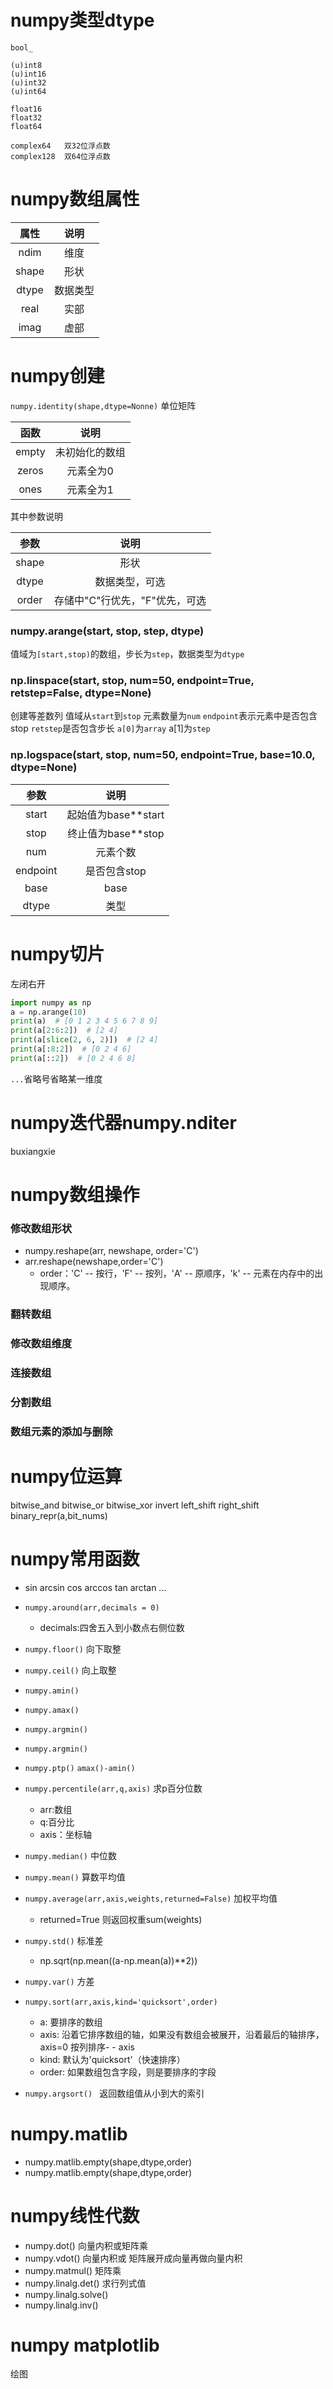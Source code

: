 # numpy类型dtype
    bool_
    
    (u)int8
    (u)int16
    (u)int32
    (u)int64

    float16
    float32
    float64

    complex64   双32位浮点数
    complex128  双64位浮点数

# numpy数组属性
|属性|说明|
|:----:|:----:|
|ndim|维度|
|shape|形状|
|dtype|数据类型|
|real|实部|
|imag|虚部|
# numpy创建

```numpy.identity(shape,dtype=Nonne)``` 单位矩阵

|函数|说明|
|:----:|:----:|
|empty|未初始化的数组|
|zeros|元素全为0|
|ones|元素全为1|

其中参数说明

|参数|说明|
|:----:|:----:|
|shape|形状|
|dtype|数据类型，可选|
|order|存储中"C"行优先，"F"优先，可选|


### numpy.arange(start, stop, step, dtype)
值域为``[start,stop)``的数组，步长为``step``，数据类型为``dtype``
### np.linspace(start, stop, num=50, endpoint=True, retstep=False, dtype=None)
创建等差数列
值域从``start``到``stop``
元素数量为``num``
``endpoint``表示元素中是否包含stop
``retstep``是否包含步长  ``a[0]``为``array`` a[1]为``step``

### np.logspace(start, stop, num=50, endpoint=True, base=10.0, dtype=None)
|参数|说明|
|:----:|:----:|
|start|起始值为base**start|
|stop|终止值为base**stop|
|num|元素个数|
|endpoint|是否包含stop|
|base|base|
|dtype|类型|


# numpy切片
左闭右开
```python
import numpy as np
a = np.arange(10)
print(a)  # [0 1 2 3 4 5 6 7 8 9]
print(a[2:6:2])  # [2 4]
print(a[slice(2, 6, 2)])  # [2 4]
print(a[:8:2])  # [0 2 4 6]
print(a[::2])  # [0 2 4 6 8]
```
``...``省略号省略某一维度

# numpy迭代器numpy.nditer
buxiangxie
# numpy数组操作
### 修改数组形状
- numpy.reshape(arr, newshape, order='C')
- arr.reshape(newshape,order='C')
    - order：'C' -- 按行，'F' -- 按列，'A' -- 原顺序，'k' -- 元素在内存中的出现顺序。
### 翻转数组
### 修改数组维度
### 连接数组
### 分割数组
### 数组元素的添加与删除


# numpy位运算
bitwise_and
bitwise_or
bitwise_xor
invert
left_shift
right_shift
binary_repr(a,bit_nums)

# numpy常用函数
- sin arcsin cos arccos tan arctan ...

- ```numpy.around(arr,decimals = 0)```
    - decimals:四舍五入到小数点右侧位数

- ```numpy.floor()``` 向下取整
- ```numpy.ceil()``` 向上取整
- ```numpy.amin()```
- ```numpy.amax()```
- ```numpy.argmin()```
- ```numpy.argmin()```
- ```numpy.ptp()```  ```amax()-amin()```
- ```numpy.percentile(arr,q,axis)``` 求p百分位数
    - arr:数组
    - q:百分比
    - axis：坐标轴
- ```numpy.median()``` 中位数
- ```numpy.mean()``` 算数平均值
- ```numpy.average(arr,axis,weights,returned=False)``` 加权平均值
    - returned=True 则返回权重sum(weights)
- ```numpy.std()``` 标准差
    - np.sqrt(np.mean((a-np.mean(a))**2))
- ```numpy.var()``` 方差

- ```numpy.sort(arr,axis,kind='quicksort',order)```
    - a: 要排序的数组
    - axis: 沿着它排序数组的轴，如果没有数组会被展开，沿着最后的轴排序， axis=0 按列排序- - axis
    - kind: 默认为'quicksort'（快速排序）
    - order: 如果数组包含字段，则是要排序的字段
- ```numpy.argsort() ``` 返回数组值从小到大的索引


# numpy.matlib
- numpy.matlib.empty(shape,dtype,order)
- numpy.matlib.empty(shape,dtype,order)
# numpy线性代数
- numpy.dot() 向量内积或矩阵乘
- numpy.vdot() 向量内积或  矩阵展开成向量再做向量内积
- numpy.matmul() 矩阵乘
- numpy.linalg.det() 求行列式值
- numpy.linalg.solve() 
- numpy.linalg.inv()
# numpy matplotlib
绘图
